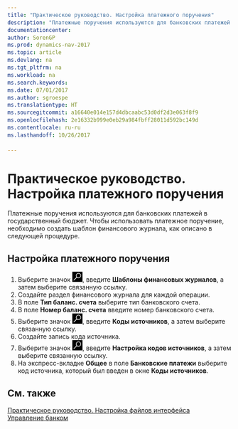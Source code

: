 ```yaml
---
title: "Практическое руководство. Настройка платежного поручения"
description: "Платежные поручения используются для банковских платежей в государственный бюджет. Чтобы использовать платежное поручение, необходимо создать шаблон финансового журнала, как описано в следующей процедуре."
documentationcenter: 
author: SorenGP
ms.prod: dynamics-nav-2017
ms.topic: article
ms.devlang: na
ms.tgt_pltfrm: na
ms.workload: na
ms.search.keywords: 
ms.date: 07/01/2017
ms.author: sgroespe
ms.translationtype: HT
ms.sourcegitcommit: a16640e014e157d4dbcaabc53d0df2d3e063f8f9
ms.openlocfilehash: 2e16332b999e0eb29a984fbff28011d592bc149d
ms.contentlocale: ru-ru
ms.lasthandoff: 10/26/2017

---
```

# <a name="how-to-set-up-a-bank-payment-order"></a>Практическое руководство. Настройка платежного поручения
Платежные поручения используются для банковских платежей в государственный бюджет. Чтобы использовать платежное поручение, необходимо создать шаблон финансового журнала, как описано в следующей процедуре.  

## <a name="to-set-up-a-bank-payment-order"></a>Настройка платежного поручения  

1.  Выберите значок ![Поиск страницы или отчета](../../media/ui-search/search_small.png "Значок поиска страницы или отчета"), введите **Шаблоны финансовых журналов**, а затем выберите связанную ссылку.  
2.  Создайте раздел финансового журнала для каждой операции.  
3.  В поле **Тип баланс. счета** выберите тип банковского счета.  
4.  В поле **Номер баланс. счета** введите номер банковского счета.  
5.  Выберите значок ![Поиск страницы или отчета](../../media/ui-search/search_small.png "Значок поиска страницы или отчета"), введите **Коды источников**, а затем выберите связанную ссылку.  
6.  Создайте запись кода источника.  
7.  Выберите значок ![Поиск страницы или отчета](../../media/ui-search/search_small.png "Значок поиска страницы или отчета"), введите **Настройка кодов источников**, а затем выберите связанную ссылку.  
8.  На экспресс-вкладке **Общее** в поле **Банковские платежи** выберите код источника, который был введен в окне **Коды источников**.  

## <a name="see-also"></a>См. также  
 [Практическое руководство. Настройка файлов интерфейса](assetId:///e960b140-df19-4ff4-bcfa-5a034ceb4b53)   
 [Управление банком](bank-management.md)

